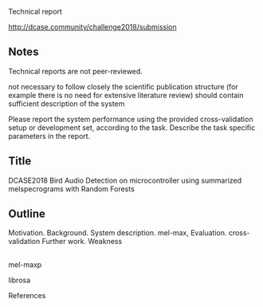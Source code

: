
Technical report

http://dcase.community/challenge2018/submission

## Notes

Technical reports are not peer-reviewed.

not necessary to follow closely the scientific publication structure (for example there is no need for extensive literature review)
should contain sufficient description of the system

Please report the system performance using the provided cross-validation setup or development set, according to the task. 
Describe the task specific parameters in the report.


## Title
DCASE2018 Bird Audio Detection on microcontroller using summarized melspecrograms with Random Forests


## Outline

Motivation. 
Background.
System description. mel-max,
Evaluation. cross-validation
Further work. Weakness

## 




mel-maxp

librosa



References


